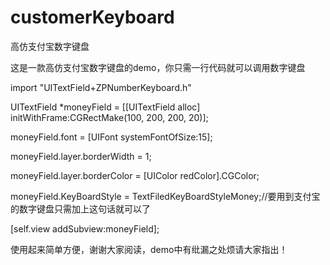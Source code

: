 # customerKeyboard
高仿支付宝数字键盘

这是一款高仿支付宝数字键盘的demo，你只需一行代码就可以调用数字键盘

import "UITextField+ZPNumberKeyboard.h"


UITextField *moneyField = [[UITextField alloc] initWithFrame:CGRectMake(100, 200, 200, 20)];

moneyField.font = [UIFont systemFontOfSize:15];

moneyField.layer.borderWidth = 1;

moneyField.layer.borderColor = [UIColor redColor].CGColor;

moneyField.KeyBoardStyle = TextFiledKeyBoardStyleMoney;//要用到支付宝的数字键盘只需加上这句话就可以了

[self.view addSubview:moneyField];


使用起来简单方便，谢谢大家阅读，demo中有纰漏之处烦请大家指出！
